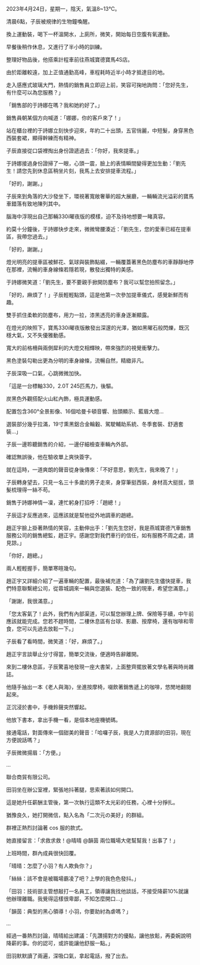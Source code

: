 2023年4月24日，星期一，陰天，氣溫8~13℃。  

清晨6點，子辰被規律的生物鐘喚醒。  

換上運動裝，喝下一杯溫開水，上廁所，微笑，開始每日空腹有氧運動。  

早餐後稍作休息，又進行了半小時的訓練。  

整理好物品後，他搭乘計程車前往燕城寶德寶馬4S店。  

由於距離較遠，加上正值通勤高峰，車程耗時近半小時才抵達目的地。  

走入感應式玻璃大門，熱情的銷售員立即迎上前，笑容可掬地詢問：「您好先生，有什麼可以為您服務？」  

「銷售部的于詩娜在嗎？我和她約好了。」  

銷售員朝某個方向喊道：「娜娜，你的客戶來了！」  

站在櫃台裡的于詩娜立刻快步迎來，年約二十出頭，五官俏麗，中短髮，身穿黑色西裝套裙，顯得幹練而有精神。  

子辰直接從口袋裡掏出身份證遞過去：「你好，我來提車。」  

于詩娜接過身份證掃了一眼，心頭一震，臉上的表情瞬間變得更加生動：「劉先生！請您先到休息區稍坐片刻，我馬上去安排提車流程。」  

「好的，謝謝。」  

子辰來到角落的大沙發坐下，環視著寬敞奢華的超大展廳，一輛輛流光溢彩的寶馬車錯落有致地陳列其中。  

腦海中浮現出自己那輛330i曜夜版的模樣，迫不及待地想要一睹真容。  

約莫十分鐘後，于詩娜快步走來，微微彎腰湊近：「劉先生，您的愛車已經在提車區，我帶您過去。」  

「好的，謝謝。」  

燈光明亮的提車區被鮮花、氣球與裝飾點綴，一輛覆蓋著黑色防塵布的車靜靜地停在那裡，流暢的車身線條若隱若現，散發出獨特的美感。  

于詩娜微笑道：「劉先生，要不要親手掀開防塵布？我可以幫您拍照留念。」  

「好的，麻煩了！」子辰輕輕點頭，這是他第一次參加提車儀式，感覺新鮮而有趣。  

雙手抓住柔軟的防塵布，用力一拉，漆黑透亮的車身逐漸顯露。  

在燈光的映照下，寶馬330i曜夜版散發出深邃的光澤，猶如黑曜石般閃爍，既沉穩大氣，又不失優雅動感。  

寬大的前格柵與兩側犀利的大燈交相輝映，帶來強烈的視覺衝擊力。  

黑色塗裝勾勒出更為分明的車身線條，流暢自然，精緻非凡。  

子辰深吸一口氣，心跳微微加快。  

「這是一台標軸330，2.0T 245匹馬力，後驅。  

炭黑色外觀搭配火山紅內飾，極具運動感。  

配置包含360°全景影像、16個哈曼卡頓音響、抬頭顯示、藍眉大燈...  

選裝部分幾乎拉滿，19寸熏黑鋁合金輪轂、駕駛輔助系統、冬季套裝、舒適套裝...」  

子辰一邊聆聽銷售的介紹，一邊仔細檢查車輛內外部。  

確認無誤後，他在驗收單上爽快簽字。  

就在這時，一道爽朗的聲音從身後傳來：「不好意思，劉先生，我來晚了！」  

子辰轉身望去，只見一名三十多歲的男子走來，身穿筆挺西裝，身材高大挺拔，頭髮梳理得一絲不苟。  

銷售于詩娜神情一凜，連忙躬身打招呼：「趙總！」  

子辰這才反應過來，這應該就是幫他從外地調車的趙總。  

趙正宇臉上掛著熱情的笑容，主動伸出手：「劉先生您好，我是燕城寶德汽車銷售服務公司的銷售總監，趙正宇。感謝您對我們車行的信任，如有服務不周之處，請見諒。」  

「你好，趙總。」  

兩人輕輕握手，簡單寒暄幾句。  

趙正宇又詳細介紹了一遍車輛的配置，最後補充道：「為了讓劉先生儘快提車，我們特意聯繫總公司，從蓉城調來一輛與您選裝、配色一致的現車，希望您滿意。」  

「謝謝，我很滿意。」  

「您太客氣了！此外，我們有內部渠道，可以幫您辦理上牌、保險等手續，中午前應該就能完成。您若不趕時間，二樓休息區有台球、影廳、按摩椅，還有咖啡和零食，您可以先過去放鬆一下。」  

子辰看了看時間，微笑道：「好，麻煩了。」  

趙正宇言談舉止分寸得當，簡單交流後，便適時告辭離開。  

來到二樓休息區，子辰驚喜地發現一座大書架，上面整齊擺放著文學名著與時尚雜誌。  

他隨手抽出一本《老人與海》，坐進按摩椅，啜飲著銷售遞上的咖啡，悠閒地翻閱起來。  

正沉浸於書中，手機鈴聲突然響起。  

他放下書本，拿出手機一看，是個本地座機號碼。  

接通電話，對面傳來一個甜美的聲音：「哈囉子辰，我是人力資源部的田羽，現在方便說話嗎？」  

子辰微微揚眉：「方便。」  

...  

聯合商貿有限公司。  

田羽坐在辦公室裡，緊張地抖著腿，思索著該如何開口。  

這是她升任薪酬主管後，第一次執行這類不太光彩的任務，心裡十分掙扎。  

猶豫良久，她打開微信，點入名為「二次元の美好」的群組。  

群裡正熱烈討論著 cos 服的款式。  

她直接留言：「求救求救！@晴晴 @韻茵 兩位職場大佬幫幫我！出事了！」  

上班時間，群內成員很快回覆。  

「晴晴：怎麼了小羽？有人欺負你？」  

「絲絲：該不會是被職場霸凌了吧？上學的我色色發抖。」  

「田羽：技術部主管想敲打一名員工，領導讓我找他談話，不接受降薪10%就讓他辦理離職。我覺得這樣很卑鄙，不知怎麼開口…」  

「韻茵：典型的黑心領導！小羽，你要助紂為虐嗎？」  

...

經過一番熱烈討論，晴晴給出建議：「先讚揚對方的優點，讓他放鬆，再委婉說明降薪的事。你的認可，或許能讓他舒服一點。」  

田羽默默讀了兩遍，深吸口氣，拿起電話，撥了出去。